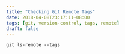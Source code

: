 ```yaml
---
title: "Checking Git Remote Tags"
date: 2018-04-08T23:17:11+08:00
tags: [git, version-control, tags, remote]
draft: false
---
```


```
git ls-remote --tags
```
